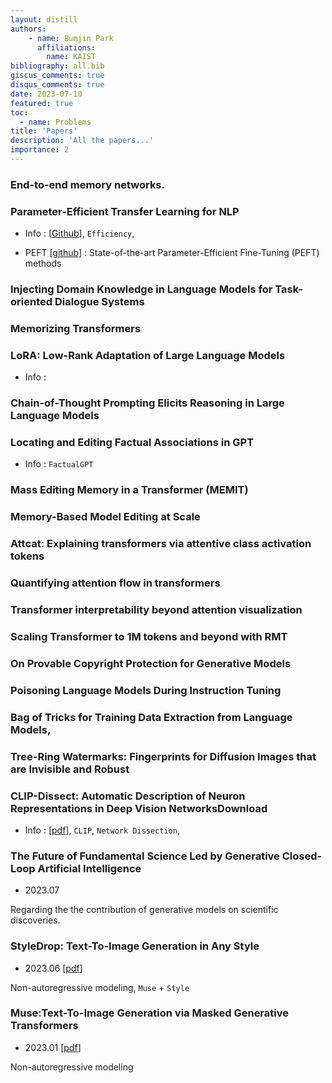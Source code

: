 ```yaml
---
layout: distill
authors: 
    - name: Bumjin Park
      affiliations:
        name: KAIST
bibliography: all.bib
giscus_comments: true
disqus_comments: true
date: 2023-07-10
featured: true
toc:
  - name: Problems
title: 'Papers'
description: 'All the papers...'
importance: 2 
---
```



### End-to-end memory networks.

### Parameter-Efficient Transfer Learning for NLP  

* Info <d-cite key="houlsby2019parameter" /> :  [[Github](https://github.com/google-research/adapter-bert)], `Efficiency`, 

* PEFT  [[github](https://github.com/huggingface/peft)] : State-of-the-art Parameter-Efficient Fine-Tuning (PEFT) methods




### Injecting Domain Knowledge in Language Models for Task-oriented Dialogue Systems

### Memorizing Transformers 

### LoRA: Low-Rank Adaptation of Large Language Models

* Info <d-cite key="hu2021lora"/> :  



### Chain-of-Thought Prompting Elicits Reasoning in Large Language Models


### Locating and Editing Factual Associations in GPT
* Info : `FactualGPT`



### Mass Editing Memory in a Transformer (MEMIT)



### Memory-Based Model Editing at Scale



### Attcat: Explaining transformers via attentive class activation tokens

### Quantifying attention flow in transformers

### Transformer interpretability beyond attention visualization

### Scaling Transformer to 1M tokens and beyond with RMT


### On Provable Copyright Protection for Generative Models


### Poisoning Language Models During Instruction Tuning


### Bag of Tricks for Training Data Extraction from Language Models,


### Tree-Ring Watermarks: Fingerprints for Diffusion Images that are Invisible and Robust


### CLIP-Dissect: Automatic Description of Neuron Representations in Deep Vision NetworksDownload 

* Info  <d-cite key="oikarinen2022clip"/> : [[pdf](https://openreview.net/forum?id=iPWiwWHc1V)],  `CLIP`, `Network Dissection`, 




### The Future of Fundamental Science Led by Generative Closed-Loop Artificial Intelligence

* 2023.07 

Regarding the the contribution of generative models on scientific discoveries. 


### StyleDrop: Text-To-Image Generation in Any Style

* 2023.06 [[pdf](https://arxiv.org/abs/2306.00983)]

Non-autoregressive modeling, `Muse` + `Style` 


### Muse:Text-To-Image Generation via Masked Generative Transformers

* 2023.01 [[pdf](https://arxiv.org/abs/2301.00704)]

Non-autoregressive modeling
